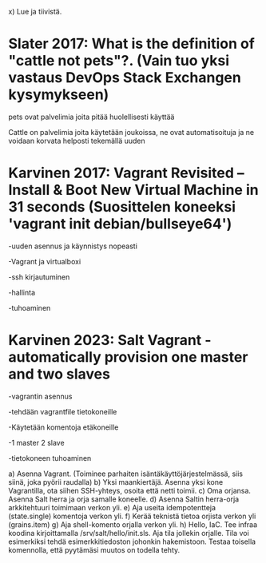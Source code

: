 x) Lue ja tiivistä.

# Slater 2017: What is the definition of "cattle not pets"?. (Vain tuo yksi vastaus DevOps Stack Exchangen kysymykseen)

pets ovat palvelimia joita pitää huolellisesti käyttää

Cattle on palvelimia joita käytetään joukoissa, ne ovat automatisoituja ja ne voidaan korvata helposti tekemällä uuden

# Karvinen 2017: Vagrant Revisited – Install & Boot New Virtual Machine in 31 seconds (Suosittelen koneeksi 'vagrant init debian/bullseye64')

-uuden asennus ja käynnistys nopeasti

-Vagrant ja virtualboxi

-ssh kirjautuminen

-hallinta

-tuhoaminen

# Karvinen 2023: Salt Vagrant - automatically provision one master and two slaves

-vagrantin asennus

-tehdään vagrantfile tietokoneille

-Käytetään komentoja etäkoneille

-1 master 2 slave

-tietokoneen tuhoaminen

a) Asenna Vagrant. (Toiminee parhaiten isäntäkäyttöjärjestelmässä, siis siinä, joka pyörii raudalla)
b) Yksi maankiertäjä. Asenna yksi kone Vagrantilla, ota siihen SSH-yhteys, osoita että netti toimii.
c) Oma orjansa. Asenna Salt herra ja orja samalle koneelle.
d) Asenna Saltin herra-orja arkkitehtuuri toimimaan verkon yli.
e) Aja useita idempotentteja (state.single) komentoja verkon yli.
f) Kerää teknistä tietoa orjista verkon yli (grains.item)
g) Aja shell-komento orjalla verkon yli.
h) Hello, IaC. Tee infraa koodina kirjoittamalla /srv/salt/hello/init.sls. Aja tila jollekin orjalle. Tila voi esimerkiksi tehdä esimerkkitiedoston johonkin hakemistoon. Testaa toisella komennolla, että pyytämäsi muutos on todella tehty.
